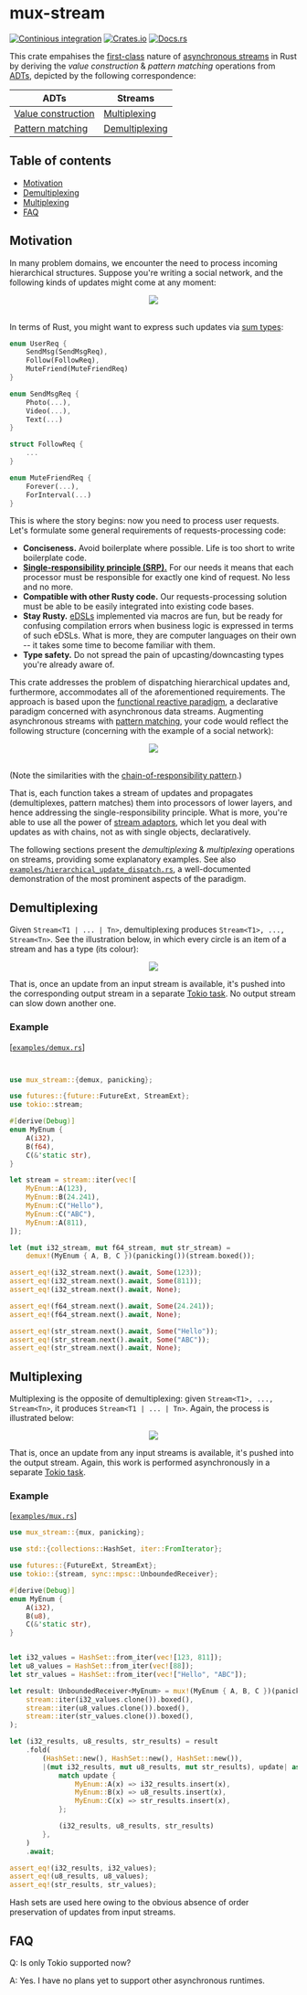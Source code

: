 # mux-stream
[![Continious integration](https://github.com/Hirrolot/mux-stream/workflows/Rust/badge.svg)](https://github.com/Hirrolot/mux-stream/actions)
[![Crates.io](https://img.shields.io/crates/v/mux-stream.svg)](https://crates.io/crates/mux-stream)
[![Docs.rs](https://docs.rs/mux-stream/badge.svg)](https://docs.rs/mux-stream)

This crate empahises the [first-class] nature of [asynchronous streams] in Rust by deriving the _value construction_ & _pattern matching_ operations from [ADTs], depicted by the following correspondence:

| ADTs | Streams |
|----------|----------|
| [Value construction] | [Multiplexing] |
| [Pattern matching] | [Demultiplexing] |

[first-class]: https://en.wikipedia.org/wiki/First-class_citizen
[asynchronous streams]: https://docs.rs/futures/latest/futures/stream/index.html
[ADTs]: https://en.wikipedia.org/wiki/Algebraic_data_type

[Value construction]: https://en.wikipedia.org/wiki/Algebraic_data_type
[Multiplexing]: https://en.wikipedia.org/wiki/Multiplexing
[Pattern matching]: https://en.wikipedia.org/wiki/Pattern_matching
[Demultiplexing]: https://en.wikipedia.org/wiki/Multiplexer#Digital_demultiplexers

## Table of contents

 - [Motivation](#motivation)
 - [Demultiplexing](#demultiplexing)
 - [Multiplexing](#multiplexing)
 - [FAQ](#faq)

## Motivation

In many problem domains, we encounter the need to process incoming hierarchical structures. Suppose you're writing a social network, and the following kinds of updates might come at any moment:

<div align="center">
    <img src="https://raw.githubusercontent.com/Hirrolot/mux-stream/master/media/UPDATE_HIERARCHY.png" />
</div>
<br>

In terms of Rust, you might want to express such updates via [sum types]:

[sum types]: https://en.wikipedia.org/wiki/Tagged_union

```rust
enum UserReq {
    SendMsg(SendMsgReq),
    Follow(FollowReq),
    MuteFriend(MuteFriendReq)
}

enum SendMsgReq {
    Photo(...),
    Video(...),
    Text(...)
}

struct FollowReq {
    ...
}

enum MuteFriendReq {
    Forever(...),
    ForInterval(...)
}
```

This is where the story begins: now you need to process user requests. Let's formulate some general requirements of requests-processing code:

 - **Conciseness.** Avoid boilerplate where possible. Life is too short to write boilerplate code.
 - [**Single-responsibility principle (SRP).**](https://en.wikipedia.org/wiki/Single-responsibility_principle) For our needs it means that each processor must be responsible for exactly one kind of request. No less and no more.
 - **Compatible with other Rusty code.** Our requests-processing solution must be able to be easily integrated into existing code bases.
 - **Stay Rusty.** [eDSLs] implemented via macros are fun, but be ready for confusing compilation errors when business logic is expressed in terms of such eDSLs. What is more, they are computer languages on their own -- it takes some time to become familiar with them.
 - **Type safety.** Do not spread the pain of upcasting/downcasting types you're already aware of.

This crate addresses the problem of dispatching hierarchical updates and, furthermore, accommodates all of the aforementioned requirements. The approach is based upon the [functional reactive paradigm], a declarative paradigm concerned with asynchronous data streams. Augmenting asynchronous streams with [pattern matching], your code would reflect the following structure (concerning with the example of a social network):

[eDSLs]: https://en.wikipedia.org/wiki/Domain-specific_language
[functional reactive paradigm]: https://en.wikipedia.org/wiki/Functional_reactive_programming
[pattern matching]: https://en.wikipedia.org/wiki/Pattern_matching

<div align="center">
    <img src="https://raw.githubusercontent.com/Hirrolot/mux-stream/master/media/STREAM_UPDATE_DISPATCH_STRUCTURE.png" />
</div>
<br>

(Note the similarities with the [chain-of-responsibility pattern].)

[chain-of-responsibility pattern]: https://en.wikipedia.org/wiki/Chain-of-responsibility_pattern

That is, each function takes a stream of updates and propagates (demultiplexes, pattern matches) them into processors of lower layers, and hence addressing the single-responsibility principle. What is more, you're able to use all the power of [stream adaptors], which let you deal with updates as with chains, not as with single objects, declaratively.

[stream adaptors]: https://docs.rs/futures/0.3.5/futures/stream/trait.StreamExt.html

The following sections present the _demultiplexing_ & _multiplexing_ operations on streams, providing some explanatory examples. See also [`examples/hierarchical_update_dispatch.rs`], a well-documented demonstration of the most prominent aspects of the paradigm.

[`examples/hierarchical_update_dispatch.rs`]: https://github.com/Hirrolot/mux-stream/blob/master/examples/hierarchical_update_dispatch.rs

## Demultiplexing

Given `Stream<T1 | ... | Tn>`, demultiplexing produces `Stream<T1>, ..., Stream<Tn>`. See the illustration below, in which every circle is an item of a stream and has a type (its colour):

<div align="center">
    <img src="https://raw.githubusercontent.com/Hirrolot/mux-stream/master/media/DEMUX.png" />
</div>

That is, once an update from an input stream is available, it's pushed into the corresponding output stream in a separate [Tokio task]. No output stream can slow down another one.

[Tokio task]: https://docs.rs/tokio/0.2.22/tokio/task/index.html

### Example

[[`examples/demux.rs`](https://github.com/Hirrolot/mux-stream/blob/master/examples/demux.rs)]
```rust


use mux_stream::{demux, panicking};

use futures::{future::FutureExt, StreamExt};
use tokio::stream;

#[derive(Debug)]
enum MyEnum {
    A(i32),
    B(f64),
    C(&'static str),
}

let stream = stream::iter(vec![
    MyEnum::A(123),
    MyEnum::B(24.241),
    MyEnum::C("Hello"),
    MyEnum::C("ABC"),
    MyEnum::A(811),
]);

let (mut i32_stream, mut f64_stream, mut str_stream) =
    demux!(MyEnum { A, B, C })(panicking())(stream.boxed());

assert_eq!(i32_stream.next().await, Some(123));
assert_eq!(i32_stream.next().await, Some(811));
assert_eq!(i32_stream.next().await, None);

assert_eq!(f64_stream.next().await, Some(24.241));
assert_eq!(f64_stream.next().await, None);

assert_eq!(str_stream.next().await, Some("Hello"));
assert_eq!(str_stream.next().await, Some("ABC"));
assert_eq!(str_stream.next().await, None);
```

## Multiplexing

Multiplexing is the opposite of demultiplexing: given `Stream<T1>, ..., Stream<Tn>`, it produces `Stream<T1 | ... | Tn>`. Again, the process is illustrated below:

<div align="center">
    <img src="https://raw.githubusercontent.com/Hirrolot/mux-stream/master/media/MUX.png" />
</div>

That is, once an update from any input streams is available, it's pushed into the output stream. Again, this work is performed asynchronously in a separate [Tokio task].

### Example

[[`examples/mux.rs`](https://github.com/Hirrolot/mux-stream/blob/master/examples/mux.rs)]
```rust
use mux_stream::{mux, panicking};

use std::{collections::HashSet, iter::FromIterator};

use futures::{FutureExt, StreamExt};
use tokio::{stream, sync::mpsc::UnboundedReceiver};

#[derive(Debug)]
enum MyEnum {
    A(i32),
    B(u8),
    C(&'static str),
}


let i32_values = HashSet::from_iter(vec![123, 811]);
let u8_values = HashSet::from_iter(vec![88]);
let str_values = HashSet::from_iter(vec!["Hello", "ABC"]);

let result: UnboundedReceiver<MyEnum> = mux!(MyEnum { A, B, C })(panicking())(
    stream::iter(i32_values.clone()).boxed(),
    stream::iter(u8_values.clone()).boxed(),
    stream::iter(str_values.clone()).boxed(),
);

let (i32_results, u8_results, str_results) = result
    .fold(
        (HashSet::new(), HashSet::new(), HashSet::new()),
        |(mut i32_results, mut u8_results, mut str_results), update| async move {
            match update {
                MyEnum::A(x) => i32_results.insert(x),
                MyEnum::B(x) => u8_results.insert(x),
                MyEnum::C(x) => str_results.insert(x),
            };

            (i32_results, u8_results, str_results)
        },
    )
    .await;

assert_eq!(i32_results, i32_values);
assert_eq!(u8_results, u8_values);
assert_eq!(str_results, str_values);
```

Hash sets are used here owing to the obvious absence of order preservation of updates from input streams.

## FAQ

Q: Is only Tokio supported now?

A: Yes. I have no plans yet to support other asynchronous runtimes.
